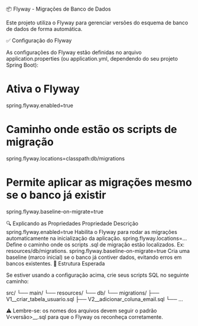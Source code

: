 📦 Flyway - Migrações de Banco de Dados

Este projeto utiliza o Flyway para gerenciar versões do esquema de banco de dados de forma automática.

✅ Configuração do Flyway

As configurações do Flyway estão definidas no arquivo application.properties (ou application.yml, dependendo do seu projeto Spring Boot):

# Ativa o Flyway
spring.flyway.enabled=true
# Caminho onde estão os scripts de migração
spring.flyway.locations=classpath:db/migrations
# Permite aplicar as migrações mesmo se o banco já existir
spring.flyway.baseline-on-migrate=true

🔍 Explicando as Propriedades
Propriedade	Descrição
spring.flyway.enabled=true	Habilita o Flyway para rodar as migrações automaticamente na inicialização da aplicação.
spring.flyway.locations=...	Define o caminho onde os scripts .sql de migração estão localizados. Ex: resources/db/migrations.
spring.flyway.baseline-on-migrate=true	Cria uma baseline (marco inicial) se o banco já contiver dados, evitando erros em bancos existentes.
📁 Estrutura Esperada

Se estiver usando a configuração acima, crie seus scripts SQL no seguinte caminho:

src/
└── main/
    └── resources/
        └── db/
            └── migrations/
                ├── V1__criar_tabela_usuario.sql
                ├── V2__adicionar_coluna_email.sql
                └── ...


⚠️ Lembre-se: os nomes dos arquivos devem seguir o padrão V<versão>__<descricao>.sql para que o Flyway os reconheça corretamente.
